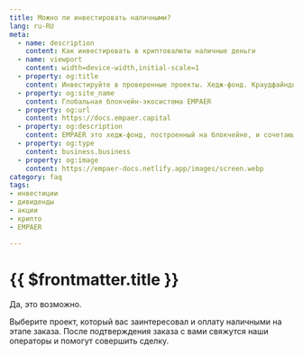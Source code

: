 ```yaml
---
title: Можно ли инвестировать наличными?
lang: ru-RU
meta:
  - name: description
    content: Как инвестировать в криптовалюты наличные деньги
  - name: viewport 
    content: width=device-width,initial-scale=1
  - property: og:title 
    content: Инвестируйте в проверенные проекты. Хедж-фонд. Краудфайндинг. Криптоакции | EMPAER
  - property: og:site_name 
    content: Глобальная блокчейн-экосистема EMPAER
  - property: og:url 
    content: https://docs.empaer.capital
  - property: og:description 
    content: EMPAER это хедж-фонд, построенный на блокчейне, и сочетающий преимущества инвестирования в традиционные акции с простотой крипто-платформы.
  - property: og:type 
    content: business.business
  - property: og:image 
    content: https://empaer-docs.netlify.app/images/screen.webp
category: faq
tags:
- инвестиции
- дивиденды
- акции
- крипто
- EMPAER

---
```

# {{ $frontmatter.title }} <Badge text="?" type="warning"/>

Да, это возможно.   
  
Выберите проект, который вас заинтересовал и оплату наличными на этапе заказа. После подтверждения заказа с вами свяжутся наши операторы и помогут совершить сделку.